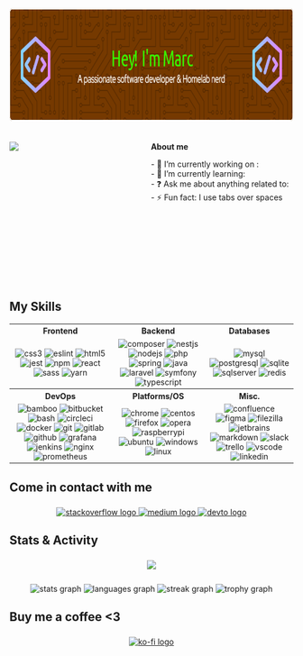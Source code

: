 <div align="center">
  <img height="200" src="./github-header-image.png"  />
</div>

</br>
</br>

<div>
  <div style="display: inline-block; width: 49%; vertical-align: top;">
    <img align="left" height="200" src="https://i.imgflip.com/9rvtqz.jpg"  style="max-width: 100%;"/>
  </div>
  <div style="display: inline-block; width: 49%; vertical-align: top;">
    <strong>About me</strong><br>
      <p align="left">
        - 🔭 I’m currently working on :  <br>
        - 🌱 I’m currently learning:  <br>
        - ❓ Ask me about anything related to:   <br>
        - ⚡ Fun fact: I use tabs over spaces
      </p>
  </div>
</div>

</br>
</br>
</br>

<h2 align="left">My Skills</h2>

<table>
  <tr>
    <th>Frontend</th>
    <th>Backend</th>
    <th>Databases</th>
  </tr>
  <tr>
    <td align="center">
      <img src="https://cdn.jsdelivr.net/gh/devicons/devicon/icons/css3/css3-original.svg" height="40" alt="css3" />
      <img src="https://cdn.jsdelivr.net/gh/devicons/devicon/icons/eslint/eslint-original.svg" height="40" alt="eslint" />
      <img src="https://cdn.jsdelivr.net/gh/devicons/devicon/icons/html5/html5-original.svg" height="40" alt="html5" />
      <img src="https://cdn.jsdelivr.net/gh/devicons/devicon/icons/jest/jest-plain.svg" height="40" alt="jest" />
      <img src="https://cdn.jsdelivr.net/gh/devicons/devicon/icons/npm/npm-original-wordmark.svg" height="40" alt="npm" />
      <img src="https://cdn.jsdelivr.net/gh/devicons/devicon/icons/react/react-original.svg" height="40" alt="react" />
      <img src="https://cdn.jsdelivr.net/gh/devicons/devicon/icons/sass/sass-original.svg" height="40" alt="sass" />
      <img src="https://cdn.jsdelivr.net/gh/devicons/devicon/icons/yarn/yarn-original.svg" height="40" alt="yarn" />
    </td>
    <td align="center">
      <img src="https://cdn.jsdelivr.net/gh/devicons/devicon/icons/composer/composer-original.svg" height="40" alt="composer" />
      <img src="https://cdn.jsdelivr.net/gh/devicons/devicon/icons/nestjs/nestjs-plain.svg" height="40" alt="nestjs" />
      <img src="https://cdn.jsdelivr.net/gh/devicons/devicon/icons/nodejs/nodejs-original.svg" height="40" alt="nodejs" />
      <img src="https://cdn.jsdelivr.net/gh/devicons/devicon/icons/php/php-original.svg" height="40" alt="php" />
      <img src="https://cdn.jsdelivr.net/gh/devicons/devicon/icons/spring/spring-original.svg" height="40" alt="spring" />
      <img src="https://cdn.jsdelivr.net/gh/devicons/devicon/icons/java/java-original.svg" height="40" alt="java" />
      <img src="https://cdn.jsdelivr.net/gh/devicons/devicon/icons/laravel/laravel-original.svg" height="40" alt="laravel" />
      <img src="https://cdn.jsdelivr.net/gh/devicons/devicon/icons/symfony/symfony-original.svg" height="40" alt="symfony" />
      <img src="https://cdn.jsdelivr.net/gh/devicons/devicon/icons/typescript/typescript-original.svg" height="40" alt="typescript" />
    </td>
    <td align="center">
      <img src="https://cdn.jsdelivr.net/gh/devicons/devicon/icons/mysql/mysql-original.svg" height="40" alt="mysql" />
      <img src="https://cdn.jsdelivr.net/gh/devicons/devicon/icons/postgresql/postgresql-original.svg" height="40" alt="postgresql" />
      <img src="https://cdn.jsdelivr.net/gh/devicons/devicon/icons/sqlite/sqlite-original.svg" height="40" alt="sqlite" />
      <img src="https://cdn.jsdelivr.net/gh/devicons/devicon/icons/microsoftsqlserver/microsoftsqlserver-plain.svg" height="40" alt="sqlserver" />
      <img src="https://cdn.jsdelivr.net/gh/devicons/devicon/icons/redis/redis-original.svg" height="40" alt="redis" />
    </td>
  </tr>
  <tr>
    <th>DevOps</th>
    <th>Platforms/OS</th>
    <th>Misc.</th>
  </tr>
  <tr>
    <td align="center">
      <img src="https://cdn.jsdelivr.net/gh/devicons/devicon/icons/bamboo/bamboo-original.svg" height="40" alt="bamboo" />
      <img src="https://cdn.jsdelivr.net/gh/devicons/devicon/icons/bitbucket/bitbucket-original.svg" height="40" alt="bitbucket" />
      <img src="https://cdn.jsdelivr.net/gh/devicons/devicon/icons/bash/bash-original.svg" height="40" alt="bash" />
      <img src="https://cdn.jsdelivr.net/gh/devicons/devicon/icons/circleci/circleci-plain.svg" height="40" alt="circleci" />
      <img src="https://cdn.jsdelivr.net/gh/devicons/devicon/icons/docker/docker-original.svg" height="40" alt="docker" />
      <img src="https://cdn.jsdelivr.net/gh/devicons/devicon/icons/git/git-original.svg" height="40" alt="git" />
      <img src="https://cdn.jsdelivr.net/gh/devicons/devicon/icons/gitlab/gitlab-original.svg" height="40" alt="gitlab" />
      <img src="https://cdn.jsdelivr.net/gh/devicons/devicon/icons/github/github-original.svg" height="40" alt="github" />
      <img src="https://cdn.jsdelivr.net/gh/devicons/devicon/icons/grafana/grafana-original.svg" height="40" alt="grafana" />
      <img src="https://cdn.jsdelivr.net/gh/devicons/devicon/icons/jenkins/jenkins-line.svg" height="40" alt="jenkins" />
      <img src="https://cdn.jsdelivr.net/gh/devicons/devicon/icons/nginx/nginx-original.svg" height="40" alt="nginx" />
      <img src="https://cdn.jsdelivr.net/gh/devicons/devicon/icons/prometheus/prometheus-original.svg" height="40" alt="prometheus" />
    </td>
    <td align="center">
      <img src="https://cdn.jsdelivr.net/gh/devicons/devicon/icons/chrome/chrome-original.svg" height="40" alt="chrome" />
      <img src="https://cdn.jsdelivr.net/gh/devicons/devicon/icons/centos/centos-original.svg" height="40" alt="centos" />
      <img src="https://cdn.jsdelivr.net/gh/devicons/devicon/icons/firefox/firefox-original.svg" height="40" alt="firefox" />
      <img src="https://cdn.jsdelivr.net/gh/devicons/devicon/icons/opera/opera-original.svg" height="40" alt="opera" />
      <img src="https://cdn.jsdelivr.net/gh/devicons/devicon/icons/raspberrypi/raspberrypi-original.svg" height="40" alt="raspberrypi" />
      <img src="https://cdn.jsdelivr.net/gh/devicons/devicon/icons/ubuntu/ubuntu-plain.svg" height="40" alt="ubuntu" />
      <img src="https://cdn.jsdelivr.net/gh/devicons/devicon/icons/windows8/windows8-original.svg" height="40" alt="windows" />
      <img src="https://cdn.jsdelivr.net/gh/devicons/devicon/icons/linux/linux-original.svg" height="40" alt="linux" />
    </td>
    <td align="center">
      <img src="https://cdn.jsdelivr.net/gh/devicons/devicon/icons/confluence/confluence-original.svg" height="40" alt="confluence" />
      <img src="https://cdn.jsdelivr.net/gh/devicons/devicon/icons/figma/figma-original.svg" height="40" alt="figma" />
      <img src="https://cdn.jsdelivr.net/gh/devicons/devicon/icons/filezilla/filezilla-plain.svg" height="40" alt="filezilla" />
      <img src="https://cdn.jsdelivr.net/gh/devicons/devicon/icons/jetbrains/jetbrains-original.svg" height="40" alt="jetbrains" />
      <img src="https://cdn.jsdelivr.net/gh/devicons/devicon/icons/markdown/markdown-original.svg" height="40" alt="markdown" />
      <img src="https://cdn.jsdelivr.net/gh/devicons/devicon/icons/slack/slack-original.svg" height="40" alt="slack" />
      <img src="https://cdn.jsdelivr.net/gh/devicons/devicon/icons/trello/trello-plain.svg" height="40" alt="trello" />
      <img src="https://cdn.jsdelivr.net/gh/devicons/devicon/icons/vscode/vscode-original.svg" height="40" alt="vscode" />
      <img src="https://cdn.jsdelivr.net/gh/devicons/devicon/icons/linkedin/linkedin-original.svg" height="40" alt="linkedin" />
    </td>
  </tr>
</table>



<h2 align="left">Come in contact with me</h2>

###

<div align="center">
  <a href="https://stackoverflow.com/users/10751117" target="_blank">
    <img src="https://raw.githubusercontent.com/maurodesouza/profile-readme-generator/master/src/assets/icons/social/stackoverflow/default.svg" width="52" height="40" alt="stackoverflow logo"  />
  </a>
  <a href="https://medium.com/@kryofex" target="_blank">
    <img src="https://raw.githubusercontent.com/maurodesouza/profile-readme-generator/master/src/assets/icons/social/medium/default.svg" width="52" height="40" alt="medium logo"  />
  </a>
  <a href="https://dev.to/thedevguymarc" target="_blank">
    <img src="https://raw.githubusercontent.com/maurodesouza/profile-readme-generator/master/src/assets/icons/social/devto/default.svg" width="52" height="40" alt="devto logo"  />
  </a>
</div>

###

<h2 align="left">Stats & Activity</h2>

###

<div align="center">
  <img src="https://profile-counter.glitch.me/TheDevGuyMarc/count.svg?"  />
</div>

###

<div align="center">
  <img src="https://github-readme-stats.vercel.app/api?username=TheDevGuyMarc&hide_title=true&hide_rank=false&show_icons=true&include_all_commits=true&count_private=true&disable_animations=false&theme=dracula&locale=en&hide_border=false&order=1" height="150" alt="stats graph"  />
  <img src="https://github-readme-stats.vercel.app/api/top-langs?username=TheDevGuyMarc&locale=en&hide_title=false&layout=compact&card_width=320&langs_count=10&theme=dracula&hide_border=false&order=2" height="150" alt="languages graph"  />
  <img src="https://streak-stats.demolab.com?user=TheDevGuyMarc&locale=en&mode=daily&theme=dracula&hide_border=false&border_radius=5&date_format=j/n%5B/Y%5D&order=3" height="150" alt="streak graph"  />
  <img src="https://github-profile-trophy.vercel.app?username=TheDevGuyMarc&theme=dracula&column=-1&row=1&margin-w=8&margin-h=8&no-bg=false&no-frame=false&order=4" height="150" alt="trophy graph"  />
</div>

###

<h2 align="left">Buy me a coffee <3</h2>

###

<div align="center">
  <a href="https://ko-fi.com/thedevguymarc" target="_blank">
    <img src="https://raw.githubusercontent.com/maurodesouza/profile-readme-generator/master/src/assets/icons/social/ko-fi/default.svg" width="52" height="40" alt="ko-fi logo"  />
  </a>
</div>

###
